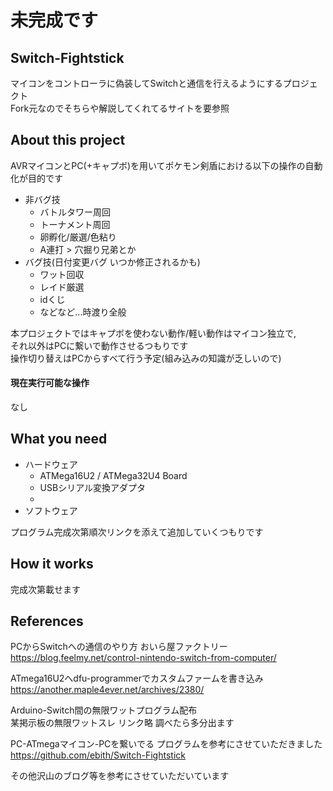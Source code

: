 # 未完成です

## Switch-Fightstick
マイコンをコントローラに偽装してSwitchと通信を行えるようにするプロジェクト  
Fork元なのでそちらや解説してくれてるサイトを要参照

## About this project
AVRマイコンとPC(+キャプボ)を用いてポケモン剣盾における以下の操作の自動化が目的です  
- 非バグ技
  - バトルタワー周回
  - トーナメント周回
  - 卵孵化/厳選/色粘り
  - A連打 > 穴掘り兄弟とか
- バグ技(日付変更バグ いつか修正されるかも)
  - ワット回収
  - レイド厳選
  - idくじ
  - などなど...時渡り全般
  
本プロジェクトではキャプボを使わない動作/軽い動作はマイコン独立で,  
それ以外はPCに繋いで動作させるつもりです  
操作切り替えはPCからすべて行う予定(組み込みの知識が乏しいので)  
  
#### 現在実行可能な操作  
なし

## What you need
- ハードウェア
  - ATMega16U2 / ATMega32U4 Board
  - USBシリアル変換アダプタ
  - 
- ソフトウェア
  
プログラム完成次第順次リンクを添えて追加していくつもりです  

## How it works
完成次第載せます
  
## References
PCからSwitchへの通信のやり方 おいら屋ファクトリー  
https://blog.feelmy.net/control-nintendo-switch-from-computer/  
  
ATmega16U2へdfu-programmerでカスタムファームを書き込み  
https://another.maple4ever.net/archives/2380/  
  
Arduino-Switch間の無限ワットプログラム配布  
某掲示板の無限ワットスレ リンク略 調べたら多分出ます  
  
PC-ATmegaマイコン-PCを繋いでる プログラムを参考にさせていただきました  
https://github.com/ebith/Switch-Fightstick  
  
その他沢山のブログ等を参考にさせていただいています
